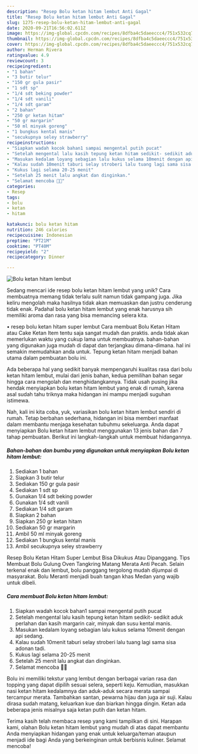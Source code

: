 ```yaml
---
description: "Resep Bolu ketan hitam lembut Anti Gagal"
title: "Resep Bolu ketan hitam lembut Anti Gagal"
slug: 1275-resep-bolu-ketan-hitam-lembut-anti-gagal
date: 2020-09-21T16:56:02.611Z
image: https://img-global.cpcdn.com/recipes/8dfba4c5daeeccc4/751x532cq70/bolu-ketan-hitam-lembut-foto-resep-utama.jpg
thumbnail: https://img-global.cpcdn.com/recipes/8dfba4c5daeeccc4/751x532cq70/bolu-ketan-hitam-lembut-foto-resep-utama.jpg
cover: https://img-global.cpcdn.com/recipes/8dfba4c5daeeccc4/751x532cq70/bolu-ketan-hitam-lembut-foto-resep-utama.jpg
author: Herman Rivera
ratingvalue: 4.9
reviewcount: 3
recipeingredient:
- "1 bahan"
- "3 butir telur"
- "150 gr gula pasir"
- "1 sdt sp"
- "1/4 sdt beking powder"
- "1/4 sdt vanili"
- "1/4 sdt garam"
- "2 bahan"
- "250 gr ketan hitam"
- "50 gr margarin"
- "50 ml minyak goreng"
- "1 bungkus kental manis"
- "secukupnya seley strawberry"
recipeinstructions:
- "Siapkan wadah kocok bahan1 sampai mengental putih pucat"
- "Setelah mengental lalu kasih tepung ketan hitam sedikit- sedikit aduk perlahan dan kasih margarin cair, minyak dan susu kental manis."
- "Masukan kedalam loyang sebagian lalu kukus selama 10menit dengan api sedang."
- "Kalau sudah 10menit taburi selay stroberi lalu tuang lagi sama sisa adonan tadi."
- "Kukus lagi selama 20-25 menit"
- "Setelah 25 menit lalu angkat dan dinginkan."
- "Selamat mencoba 👩‍🍳"
categories:
- Resep
tags:
- bolu
- ketan
- hitam

katakunci: bolu ketan hitam 
nutrition: 246 calories
recipecuisine: Indonesian
preptime: "PT21M"
cooktime: "PT40M"
recipeyield: "2"
recipecategory: Dinner

---
```



![Bolu ketan hitam lembut](https://img-global.cpcdn.com/recipes/8dfba4c5daeeccc4/751x532cq70/bolu-ketan-hitam-lembut-foto-resep-utama.jpg)

Sedang mencari ide resep bolu ketan hitam lembut yang unik? Cara membuatnya memang tidak terlalu sulit namun tidak gampang juga. Jika keliru mengolah maka hasilnya tidak akan memuaskan dan justru cenderung tidak enak. Padahal bolu ketan hitam lembut yang enak harusnya sih memiliki aroma dan rasa yang bisa memancing selera kita.

• resep bolu ketan hitam super lembut Cara membuat Bolu Ketan Hitam atau Cake Ketan Item tentu saja sangat mudah dan praktis. anda tidak akan memerlukan waktu yang cukup lama untuk membuatnya. bahan-bahan yang digunakan juga mudah di dapat dan terjangkau dimana-dimana. hal ini semakin memudahkan anda untuk. Tepung ketan hitam menjadi bahan utama dalam pembuatan bolu ini.

Ada beberapa hal yang sedikit banyak mempengaruhi kualitas rasa dari bolu ketan hitam lembut, mulai dari jenis bahan, kedua pemilihan bahan segar hingga cara mengolah dan menghidangkannya. Tidak usah pusing jika hendak menyiapkan bolu ketan hitam lembut yang enak di rumah, karena asal sudah tahu triknya maka hidangan ini mampu menjadi suguhan istimewa.


Nah, kali ini kita coba, yuk, variasikan bolu ketan hitam lembut sendiri di rumah. Tetap berbahan sederhana, hidangan ini bisa memberi manfaat dalam membantu menjaga kesehatan tubuhmu sekeluarga. Anda dapat menyiapkan Bolu ketan hitam lembut menggunakan 13 jenis bahan dan 7 tahap pembuatan. Berikut ini langkah-langkah untuk membuat hidangannya.

<!--inarticleads1-->

##### Bahan-bahan dan bumbu yang digunakan untuk menyiapkan Bolu ketan hitam lembut:

1. Sediakan 1 bahan
1. Siapkan 3 butir telur
1. Sediakan 150 gr gula pasir
1. Sediakan 1 sdt sp
1. Gunakan 1/4 sdt beking powder
1. Gunakan 1/4 sdt vanili
1. Sediakan 1/4 sdt garam
1. Siapkan 2 bahan
1. Siapkan 250 gr ketan hitam
1. Sediakan 50 gr margarin
1. Ambil 50 ml minyak goreng
1. Sediakan 1 bungkus kental manis
1. Ambil secukupnya seley strawberry


Resep Bolu Ketan Hitam Super Lembut Bisa Dikukus Atau Dipanggang. Tips Membuat Bolu Gulung Oven Tangkring Matang Merata Anti Pecah. Selain terkenal enak dan lembut, bolu panggang tergolong mudah dijumpai di masyarakat. Bolu Meranti menjadi buah tangan khas Medan yang wajib untuk dibeli. 

<!--inarticleads2-->

##### Cara membuat Bolu ketan hitam lembut:

1. Siapkan wadah kocok bahan1 sampai mengental putih pucat
1. Setelah mengental lalu kasih tepung ketan hitam sedikit- sedikit aduk perlahan dan kasih margarin cair, minyak dan susu kental manis.
1. Masukan kedalam loyang sebagian lalu kukus selama 10menit dengan api sedang.
1. Kalau sudah 10menit taburi selay stroberi lalu tuang lagi sama sisa adonan tadi.
1. Kukus lagi selama 20-25 menit
1. Setelah 25 menit lalu angkat dan dinginkan.
1. Selamat mencoba 👩‍🍳


Bolu ini memiliki tekstur yang lembut dengan berbagai varian rasa dan topping yang dapat dipilih sesuai selera, seperti keju. Kemudian, masukkan nasi ketan hitam kedalamnya dan aduk-aduk secara merata sampai tercampur merata. Tambahkan santan, pewarna hijau dan juga air suji. Kalau dirasa sudah matang, keluarkan kue dan biarkan hingga dingin. Ketan ada beberapa jenis misalnya saja ketan putih dan ketan hitam. 

Terima kasih telah membaca resep yang kami tampilkan di sini. Harapan kami, olahan Bolu ketan hitam lembut yang mudah di atas dapat membantu Anda menyiapkan hidangan yang enak untuk keluarga/teman ataupun menjadi ide bagi Anda yang berkeinginan untuk berbisnis kuliner. Selamat mencoba!
